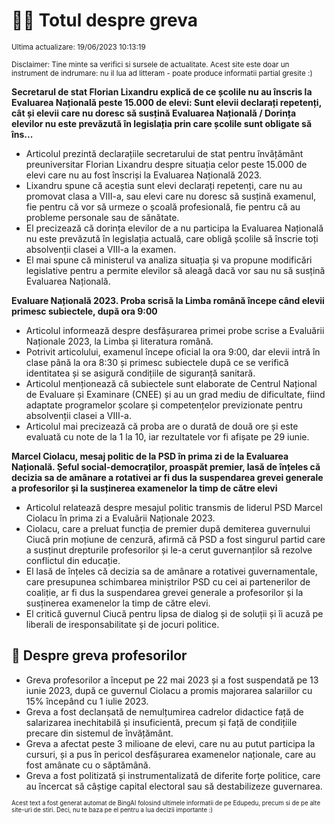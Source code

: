 # 👩‍🏫 Totul despre greva
<sub>Ultima actualizare: 19/06/2023 10:13:19</sub>

<sub>Disclaimer: Tine minte sa verifici si sursele de actualitate. Acest site este doar un instrument de indrumare: nu il lua ad litteram - poate produce informatii partial gresite :)</sub>

**Secretarul de stat Florian Lixandru explică de ce școlile nu au înscris la Evaluarea Națională peste 15.000 de elevi: Sunt elevii declarați repetenți, cât și elevii care nu doresc să susțină Evaluarea Națională / Dorința elevilor nu este prevăzută în legislația prin care școlile sunt obligate să îns...**

- Articolul prezintă declarațiile secretarului de stat pentru învățământ preuniversitar Florian Lixandru despre situația celor peste 15.000 de elevi care nu au fost înscriși la Evaluarea Națională 2023.
- Lixandru spune că aceștia sunt elevi declarați repetenți, care nu au promovat clasa a VIII-a, sau elevi care nu doresc să susțină examenul, fie pentru că vor să urmeze o școală profesională, fie pentru că au probleme personale sau de sănătate.
- El precizează că dorința elevilor de a nu participa la Evaluarea Națională nu este prevăzută în legislația actuală, care obligă școlile să înscrie toți absolvenții clasei a VIII-a la examen.
- El mai spune că ministerul va analiza situația și va propune modificări legislative pentru a permite elevilor să aleagă dacă vor sau nu să susțină Evaluarea Națională.

**Evaluare Națională 2023. Proba scrisă la Limba română începe când elevii primesc subiectele, după ora 9:00**

- Articolul informează despre desfășurarea primei probe scrise a Evaluării Naționale 2023, la Limba și literatura română.
- Potrivit articolului, examenul începe oficial la ora 9:00, dar elevii intră în clase până la ora 8:30 și primesc subiectele după ce se verifică identitatea și se asigură condițiile de siguranță sanitară.
- Articolul menționează că subiectele sunt elaborate de Centrul Național de Evaluare și Examinare (CNEE) și au un grad mediu de dificultate, fiind adaptate programelor școlare și competențelor previzionate pentru absolvenții clasei a VIII-a.
- Articolul mai precizează că proba are o durată de două ore și este evaluată cu note de la 1 la 10, iar rezultatele vor fi afișate pe 29 iunie.

**Marcel Ciolacu, mesaj politic de la PSD în prima zi de la Evaluarea Națională. Șeful social-democraților, proaspăt premier, lasă de înțeles că decizia sa de amânare a rotativei ar fi dus la suspendarea grevei generale a profesorilor și la susținerea examenelor la timp de către elevi**

- Articolul relatează despre mesajul politic transmis de liderul PSD Marcel Ciolacu în prima zi a Evaluării Naționale 2023.
- Ciolacu, care a preluat funcția de premier după demiterea guvernului Ciucă prin moțiune de cenzură, afirmă că PSD a fost singurul partid care a susținut drepturile profesorilor și le-a cerut guvernanților să rezolve conflictul din educație.
- El lasă de înțeles că decizia sa de amânare a rotativei guvernamentale, care presupunea schimbarea miniștrilor PSD cu cei ai partenerilor de coaliție, ar fi dus la suspendarea grevei generale a profesorilor și la susținerea examenelor la timp de către elevi.
- El critică guvernul Ciucă pentru lipsa de dialog și de soluții și îi acuză pe liberali de iresponsabilitate și de jocuri politice.

🏫 Despre greva profesorilor
---------------------------

- Greva profesorilor a început pe 22 mai 2023 și a fost suspendată pe 13 iunie 2023, după ce guvernul Ciolacu a promis majorarea salariilor cu 15% începând cu 1 iulie 2023.
- Greva a fost declanșată de nemulțumirea cadrelor didactice față de salarizarea inechitabilă și insuficientă, precum și față de condițiile precare din sistemul de învățământ.
- Greva a afectat peste 3 milioane de elevi, care nu au putut participa la cursuri, și a pus în pericol desfășurarea examenelor naționale, care au fost amânate cu o săptămână.
- Greva a fost politizată și instrumentalizată de diferite forțe politice, care au încercat să câștige capital electoral sau să destabilizeze guvernarea.


<sub><sub>Acest text a fost generat automat de BingAI folosind ultimele informatii de pe Edupedu, precum si de pe alte site-uri de stiri. Deci, nu te baza pe el pentru a lua decizii importante :)</sub></sub>